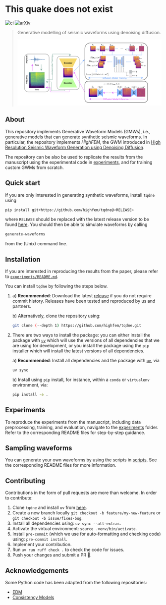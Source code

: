 # This quake does not exist

[![ci](https://github.com/highfem/tqdne/actions/workflows/ci.yml/badge.svg)](https://github.com/highfem/tqdne/actions/workflows/ci.yml)
[![arXiv](https://img.shields.io/badge/arXiv-2410.19343-b31b1b.svg)](https://arxiv.org/abs/2410.19343)

> Generative modelling of seismic waveforms using denoising diffusion.
>
> ![Generative pipeline](figures/figure1.png)

## About

This repository implements Generative Waveform Models (GMWs), i.e., generative models that can generate synthetic seismic waveforms.
In particular, the repository implements *HighFEM*, the GWM introduced in [High Resolution Seismic Waveform Generation using Denoising Diffusion](https://arxiv.org/abs/2410.19343).

The repository can be also be used to replicate the results from the manuscript using the experimental code in [experiments](experiments), and for training custom GWMs from scratch.

## Quick start

If you are only interested in generating synthetic waveforms, install `tqdne` using

```bash
pip install git+https://github.com/highfem/tqdne@<RELEASE>
```

where `RELEASE` should be replaced with the latest release version to be found [here](https://github.com/highfem/tqdne/tags).
You should then be able to simulate waveforms by calling

```bash
generate-waveforms
```

from the (Unix) command line.

## Installation

If you are interested in reproducing the results from the paper, please refer to [`experiments/README.md`](experiments/README.md).

You can install `tqdne` by following the steps below.

1.
   a) **Recommended**: Download the latest [release](https://github.com/highfem/tqdne/tags) if you do not require commit history. Releases have been tested and reproduced by us and partners.

   b) Alternatively, clone the repository using:

      ```bash
      git clone (--depth 1) https://github.com/highfem/tqdne.git
      ```

2.
   There are two ways to install the package: you can either install the package with [`uv`](https://github.com/astral-sh/uv) which will use the versions of all dependencies that we are using for development, or you install the package using the `pip` installer which will install the latest versions of all dependencies.

   a) **Recommended**: Install all dependencies and the package with [`uv`](https://github.com/astral-sh/uv), via

      ```bash
      uv sync
      ```

   b) Install using `pip` install, for instance, within a `conda` or `virtualenv` environment, via:

      ```bash
      pip install -e .
      ```

## Experiments

To reproduce the experiments from the manuscript, including data preprocessing, training, and evaluation, navigate to the [experiments](./experiments) folder. Refer to the corresponding README files for step-by-step guidance.

## Sampling waveforms

You can generate your own waveforms by using the scripts in [scripts](./scripts).
See the corresponding README files for more information.

## Contributing

Contributions in the form of pull requests are more than welcome. In order to contribute:

1) Clone `tqdne` and install `uv` from [here](https://docs.astral.sh/uv/).
2) Create a new branch locally `git checkout -b feature/my-new-feature` or `git checkout -b issue/fixes-bug`.
3) Install all dependencies using: `uv sync --all-extras`.
4) Activate the virtual environment: `source .venv/bin/activate`.
5) Install `pre-commit` (which we use for auto-formatting and checking code) using: `pre-commit install`.
6) Implement your contribution.
7) Run `uv run ruff check .` to check the code for issues.
8) Push your changes and submit a PR 🙂.

## Acknowledgements

Some Python code has been adapted from the following repositories:

- [EDM](https://github.com/NVlabs/edm)
- [Consistency Models](https://github.com/openai/consistency_models)
